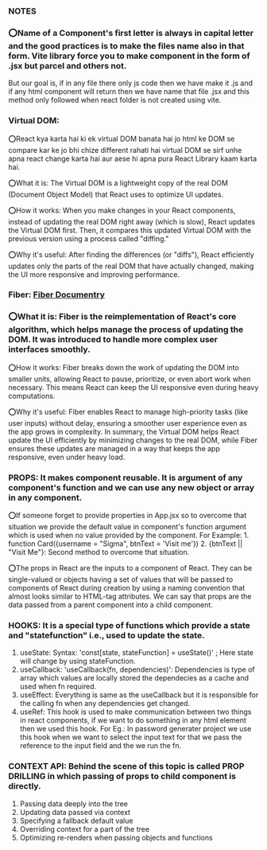 ### NOTES 

### ⭕Name of a Component's first letter is always in capital letter and the good practices is to make the files name also in that form. Vite library force you to make component in the form of .jsx but parcel and others not. 
But our goal is, if in any file there only js code then we have make it .js and if any html component will return then we have name that file .jsx  and this method only followed when react folder is not created using vite.

### Virtual DOM:

⭕React kya karta hai ki ek virtual DOM banata hai jo html ke DOM se compare kar ke jo bhi chize different rahati hai virtual DOM se sirf unhe apna react change karta hai aur aese hi apna pura React Library kaam karta hai. 

⭕What it is: The Virtual DOM is a lightweight copy of the real DOM (Document Object Model) that React uses to optimize UI updates.

⭕How it works: When you make changes in your React components, instead of updating the real DOM right away (which is slow), React updates the Virtual DOM first. Then, it compares this updated Virtual DOM with the previous version using a process called "diffing."

⭕Why it's useful: After finding the differences (or "diffs"), React efficiently updates only the parts of the real DOM that have actually changed, making the UI more responsive and improving performance.


### Fiber:  [Fiber Documentry](https://github.com/acdlite/react-fiber-architecture) 

### ⭕What it is: Fiber is the reimplementation of React's core algorithm, which helps manage the process of updating the DOM. It was introduced to handle more complex user interfaces smoothly.

⭕How it works: Fiber breaks down the work of updating the DOM into smaller units, allowing React to pause, prioritize, or even abort work when necessary. This means React can keep the UI responsive even during heavy computations.

⭕Why it's useful: Fiber enables React to manage high-priority tasks (like user inputs) without delay, ensuring a smoother user experience even as the app grows in complexity.
In summary, the Virtual DOM helps React update the UI efficiently by minimizing changes to the real DOM, while Fiber ensures these updates are managed in a way that keeps the app responsive, even under heavy load.

### PROPS: It makes component reusable. It is argument of any component's function and we can use any new object or array in any component. 

⭕If someone forget to provide properties in App.jsx so to overcome that situation we provide the default value in component's function argument which is used when no value provided by the component.
For Example: 1. function Card({username = "Sigma", btnText = 'Visit me'})
             2. {btnText || "Visit Me"}: Second method to overcome that situation. 

⭕The props in React are the inputs to a component of React. They can be single-valued or objects having a set of values that will be passed to components of React during creation by using a naming convention that almost looks similar to HTML-tag attributes. We can say that props are the data passed from a parent component into a child component.

### HOOKS: It is a special type of functions which provide a state and "statefunction" i.e., used to update the state. 

1. useState: Syntax: 'const[state, stateFunction] = useState()' ; Here state will change by using stateFunction. 
2. useCallback: 'useCallback(fn, dependencies)': Dependencies is type of array which values are locally stored the dependecies as a cache and used when fn required.
3. useEffect: Everything is same as the useCallback but it is responsible for the calling fn when any dependencies get changed. 
4. useRef: This hook is used to make communication between two things in react components, if we want to do something in any html element then we used this hook. For Eg.: In password generater project we use this hook when we want to select the input text for that we pass the reference to the input field and the we run the fn.

###  CONTEXT API: Behind the scene of this topic is called PROP DRILLING  in which passing of props to child component is directly. 
1. Passing data deeply into the tree
2. Updating data passed via context
3. Specifying a fallback default value
4. Overriding context for a part of the tree
5. Optimizing re-renders when passing objects and functions 





